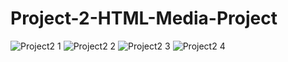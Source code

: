 # Project-2-HTML-Media-Project

![Project2 1](https://github.com/arpit5220/Project-2-HTML-Media-Project/assets/94009815/a11544c9-b5da-48af-b16d-da5c5d7a3495)
![Project2 2](https://github.com/arpit5220/Project-2-HTML-Media-Project/assets/94009815/a3bf22fb-6863-48fa-9c0a-fde7da473359)
![Project2 3](https://github.com/arpit5220/Project-2-HTML-Media-Project/assets/94009815/491676d4-c5b2-41b1-9e94-4a565f00b141)
![Project2 4](https://github.com/arpit5220/Project-2-HTML-Media-Project/assets/94009815/23f00137-85c1-4b37-bb00-aadac9bd5b0d)
